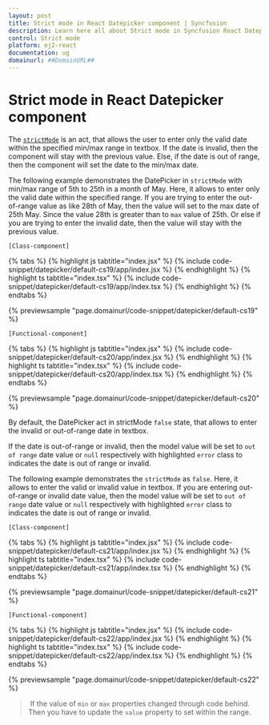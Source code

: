```yaml
---
layout: post
title: Strict mode in React Datepicker component | Syncfusion
description: Learn here all about Strict mode in Syncfusion React Datepicker component of Syncfusion Essential JS 2 and more.
control: Strict mode 
platform: ej2-react
documentation: ug
domainurl: ##DomainURL##
---
```


# Strict mode in React Datepicker component

The [`strictMode`](https://ej2.syncfusion.com/react/documentation/api/datepicker/#strictmode) is an act, that allows the user to enter only the valid date within the specified min/max range in textbox. If the date is invalid, then the component will stay with the previous value.
Else, if the date is out of range, then the component will set the date to the min/max date.

The following example demonstrates the DatePicker in `strictMode` with min/max range of 5th to 25th in a month of May. Here, it allows to enter only the valid date within the specified range. If you are trying to enter the out-of-range value as like 28th of May, then the value will set to the max date of 25th May. Since the value 28th is greater than to `max` value of 25th. Or else if you are trying to enter the invalid date, then the value will stay with the previous value.

`[Class-component]`

{% tabs %}
{% highlight js tabtitle="index.jsx" %}
{% include code-snippet/datepicker/default-cs19/app/index.jsx %}
{% endhighlight %}
{% highlight ts tabtitle="index.tsx" %}
{% include code-snippet/datepicker/default-cs19/app/index.tsx %}
{% endhighlight %}
{% endtabs %}

 {% previewsample "page.domainurl/code-snippet/datepicker/default-cs19" %}

`[Functional-component]`

{% tabs %}
{% highlight js tabtitle="index.jsx" %}
{% include code-snippet/datepicker/default-cs20/app/index.jsx %}
{% endhighlight %}
{% highlight ts tabtitle="index.tsx" %}
{% include code-snippet/datepicker/default-cs20/app/index.tsx %}
{% endhighlight %}
{% endtabs %}

 {% previewsample "page.domainurl/code-snippet/datepicker/default-cs20" %}

By default, the DatePicker act in strictMode `false` state, that allows to enter the invalid or out-of-range date in textbox.

If the date is out-of-range or invalid, then the model value will be set to `out of range` date value or `null` respectively with highlighted  `error` class to indicates the date is out of range or invalid.

The following example demonstrates the `strictMode` as `false`. Here, it allows to enter the valid or invalid value in textbox. If you are entering out-of-range or invalid date value, then the model value will be set to `out of range` date value or `null` respectively with highlighted  `error` class to indicates the date is out of range or invalid.

`[Class-component]`

{% tabs %}
{% highlight js tabtitle="index.jsx" %}
{% include code-snippet/datepicker/default-cs21/app/index.jsx %}
{% endhighlight %}
{% highlight ts tabtitle="index.tsx" %}
{% include code-snippet/datepicker/default-cs21/app/index.tsx %}
{% endhighlight %}
{% endtabs %}

 {% previewsample "page.domainurl/code-snippet/datepicker/default-cs21" %}

`[Functional-component]`

{% tabs %}
{% highlight js tabtitle="index.jsx" %}
{% include code-snippet/datepicker/default-cs22/app/index.jsx %}
{% endhighlight %}
{% highlight ts tabtitle="index.tsx" %}
{% include code-snippet/datepicker/default-cs22/app/index.tsx %}
{% endhighlight %}
{% endtabs %}

 {% previewsample "page.domainurl/code-snippet/datepicker/default-cs22" %}

> If the value of `min` or `max` properties changed through code behind. Then you have to update the `value` property to set within the range.

